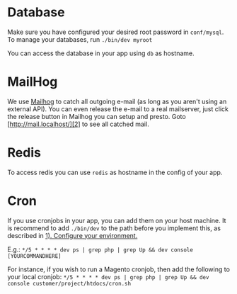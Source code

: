 # Database
Make sure you have configured your desired root password in `conf/mysql`.
To manage your databases, run `./bin/dev myroot`

You can access the database in your app using `db` as hostname.

# MailHog

We use [Mailhog][1] to catch all outgoing e-mail (as long as you aren't using an external API).
You can even release the e-mail to a real mailserver, just click the release button in Mailhog you can setup and presto.
Goto [http://mail.localhost/][2] to see all catched mail.

# Redis

To access redis you can use `redis` as hostname in the config of your app.

# Cron

If you use cronjobs in your app, you can add them on your host machine.
It is recommend to add `./bin/dev` to the path before you implement this, as described in [1). Configure your environment.](../README.md##1-configure-your-environment)

E.g.: `*/5 * * * * dev ps | grep php | grep Up && dev console [YOURCOMMANDHERE]`

For instance, if you wish to run a Magento cronjob, then add the following to your local cronjob:
`*/5 * * * * dev ps | grep php | grep Up && dev console customer/project/htdocs/cron.sh`


[1]: https://github.com/mailhog/MailHog
[2]: http://mail.localhost/
